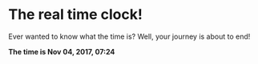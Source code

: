 # The real time clock!

Ever wanted to know what the time is? Well, your journey is about to end!

**The time is Nov 04, 2017, 07:24**